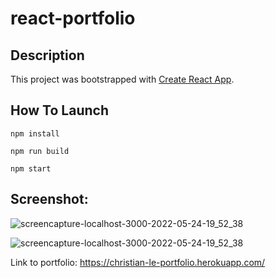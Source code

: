 # react-portfolio


## Description

This project was bootstrapped with [Create React App](https://github.com/facebook/create-react-app).

## How To Launch

```
npm install

npm run build

npm start
```

## Screenshot:

![screencapture-localhost-3000-2022-05-24-19_52_38](https://user-images.githubusercontent.com/95057279/170173916-647cdb80-7dd5-4fc6-810f-fb644efa1e07.png)

![screencapture-localhost-3000-2022-05-24-19_52_38](https://user-images.githubusercontent.com/95057279/170170485-2a398bc7-5ea3-41a7-94b5-a9a6efd2cf24.png)

Link to portfolio: https://christian-le-portfolio.herokuapp.com/
